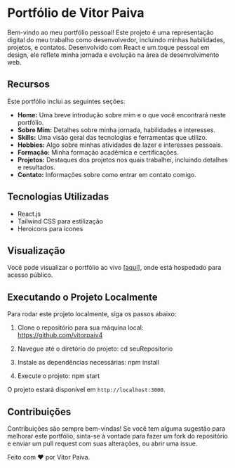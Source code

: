 # Portfólio de Vitor Paiva

Bem-vindo ao meu portfólio pessoal! Este projeto é uma representação digital do meu trabalho como desenvolvedor, incluindo minhas habilidades, projetos, e contatos. Desenvolvido com React e um toque pessoal em design, ele reflete minha jornada e evolução na área de desenvolvimento web.

## Recursos

Este portfólio inclui as seguintes seções:

- **Home:** Uma breve introdução sobre mim e o que você encontrará neste portfólio.
- **Sobre Mim:** Detalhes sobre minha jornada, habilidades e interesses.
- **Skills:** Uma visão geral das tecnologias e ferramentas que utilizo.
- **Hobbies:** Algo sobre minhas atividades de lazer e interesses pessoais.
- **Formação:** Minha formação acadêmica e certificações.
- **Projetos:** Destaques dos projetos nos quais trabalhei, incluindo detalhes e resultados.
- **Contato:** Informações sobre como entrar em contato comigo.

## Tecnologias Utilizadas

- React.js
- Tailwind CSS para estilização
- Heroicons para ícones

## Visualização

Você pode visualizar o portfólio ao vivo [[aqui](https://new-portifolio-pi.vercel.app/)], onde está hospedado para acesso público.

## Executando o Projeto Localmente

Para rodar este projeto localmente, siga os passos abaixo:

1. Clone o repositório para sua máquina local: https://github.com/vitorpaiv4
  
2. Navegue até o diretório do projeto: cd seuRepositorio
3. Instale as dependências necessárias: npm install
4. Execute o projeto: npm start


O projeto estará disponível em `http://localhost:3000`.

## Contribuições

Contribuições são sempre bem-vindas! Se você tem alguma sugestão para melhorar este portfólio, sinta-se à vontade para fazer um fork do repositório e enviar um pull request com suas alterações, ou abrir uma issue.


Feito com ❤️ por Vitor Paiva.







